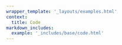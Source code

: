 ```yaml
---
wrapper_template: '_layouts/examples.html'
context:
  title: Code
markdown_includes:
  example: '_includes/base/code.html'
---
```

